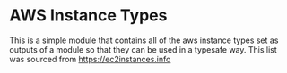 # AWS Instance Types

This is a simple module that contains all of the aws instance types set as outputs of
a module so that they can be used in a typesafe way. This list was sourced from https://ec2instances.info
